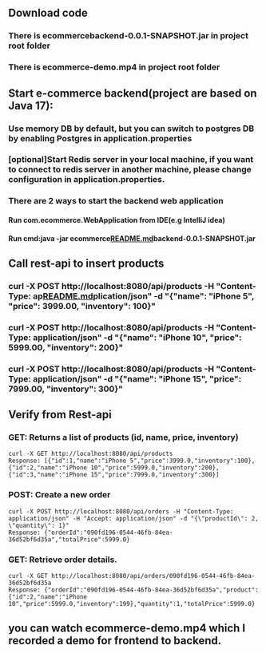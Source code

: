 ## Download code
### There is ecommercebackend-0.0.1-SNAPSHOT.jar in project root folder
### There is ecommerce-demo.mp4 in project root folder

## Start e-commerce backend(project are based on Java 17):
### Use memory DB by default, but you can switch to postgres DB by enabling Postgres in application.properties
### [optional]Start Redis server in your local machine, if you want to connect to redis server in another machine, please change configuration in application.properties.
### There are 2 ways to start the backend web application
#### Run com.ecommerce.WebApplication from IDE(e.g IntelliJ idea)
#### Run cmd:java -jar ecommerce[README.md](../ecommercesfront/README.md)backend-0.0.1-SNAPSHOT.jar 

## Call rest-api to insert products
### curl -X POST http://localhost:8080/api/products -H "Content-Type: ap[README.md](../ecommercesfront/README.md)plication/json" -d "{\"name\": \"iPhone 5\", \"price\": 3999.00, \"inventory\": 100}"
### curl -X POST http://localhost:8080/api/products -H "Content-Type: application/json" -d "{\"name\": \"iPhone 10\", \"price\": 5999.00, \"inventory\": 200}"
### curl -X POST http://localhost:8080/api/products -H "Content-Type: application/json" -d "{\"name\": \"iPhone 15\", \"price\": 7999.00, \"inventory\": 300}"

## Verify from Rest-api
### GET: Returns a list of products (id, name, price, inventory) 
    curl -X GET http://localhost:8080/api/products
    Response: [{"id":1,"name":"iPhone 5","price":3999.0,"inventory":100},{"id":2,"name":"iPhone 10","price":5999.0,"inventory":200},{"id":3,"name":"iPhone 15","price":7999.0,"inventory":300}]
### POST: Create a new order 
    curl -X POST http://localhost:8080/api/orders -H "Content-Type: application/json" -H "Accept: application/json" -d "{\"productId\": 2, \"quantity\": 1}"
    Response: {"orderId":"090fd196-0544-46fb-84ea-36d52bf6d35a","totalPrice":5999.0} 
### GET: Retrieve order details.
    curl -X GET http://localhost:8080/api/orders/090fd196-0544-46fb-84ea-36d52bf6d35a
    Response: {"orderId":"090fd196-0544-46fb-84ea-36d52bf6d35a","product":{"id":2,"name":"iPhone 10","price":5999.0,"inventory":199},"quantity":1,"totalPrice":5999.0}

## you can watch ecommerce-demo.mp4 which I recorded a demo for frontend to backend.


